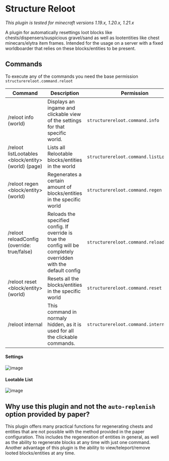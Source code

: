 # Structure Reloot

*This plugin is tested for minecraft versions 1.19.x, 1.20.x, 1.21.x*

A plugin for automatically resettings loot blocks like chests/dispensers/suspicious gravel/sand as well as lootentities
like chest minecars/elytra item frames. Intended for the usage on a server with a fixed worldboarder that relies on
these blocks/entities to be present.

## Commands

To execute any of the commands you need the base permission `structurereloot.command.reloot`

| Command                                                  | Description                                                                                                        | Permission                              |
|----------------------------------------------------------|--------------------------------------------------------------------------------------------------------------------|-----------------------------------------|
| /reloot info (world)                                     | Displays an ingame and clickable view of the settings for that specific world.                                     | `structurereloot.command.info`          |
| /reloot listLootables <block/entity> (world) (page)      | Lists all Relootable blocks/entities in the world                                                                  | `structurereloot.command.listLootables` |
| /reloot regen <block/entity> <amount> (world)            | Regenerates a certain amount of blocks/entities in the specific world                                              | `structurereloot.command.regen`         |
| /reloot reloadConfig <configName> (override: true/false) | Reloads the specified config. If override is true the config will be completely overridden with the default config | `structurereloot.command.reloadConfig`  |
| /reloot reset <block/entity> (world)                     | Resets all the blocks/entities in the specific world                                                               | `structurereloot.command.reset`         |
| /reloot internal <subcommand>                            | This command in normaly hidden, as it is used for all the clickable commands.                                      | `structurereloot.command.internal`      |

#### Settings

![image](https://github.com/CansteinBerlin/StructureReloot/assets/75828222/5dc693ff-981e-40d9-a9dd-929127c40d02)

#### Lootable List

![image](https://github.com/CansteinBerlin/StructureReloot/assets/75828222/8d896bc3-620f-4955-b2eb-100b0154b1de)

## Why use this plugin and not the `auto-replenish` option provided by paper?
This plugin offers many practical functions for regenerating chests and entities that are not possible with the method provided in the paper configuration. 
This includes the regeneration of entities in general, as well as the ability to regenerate blocks at any time with just one command. 
Another advantage of this plugin is the ability to view/teleport/remove looted blocks/entities at any time.
